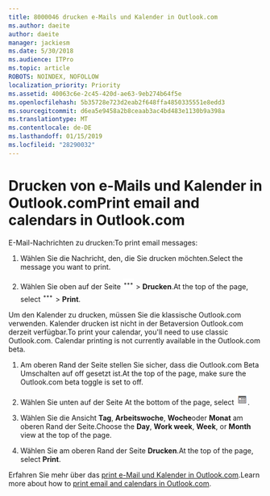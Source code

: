 ```yaml
---
title: 8000046 drucken e-Mails und Kalender in Outlook.com
ms.author: daeite
author: daeite
manager: jackiesm
ms.date: 5/30/2018
ms.audience: ITPro
ms.topic: article
ROBOTS: NOINDEX, NOFOLLOW
localization_priority: Priority
ms.assetid: 40063c6e-2c45-420d-ae63-9eb274b64f5e
ms.openlocfilehash: 5b35728e723d2eab2f648ffa4850335551e8edd3
ms.sourcegitcommit: d6ea5e9458a2b8ceaab3ac4bd483e1130b9a398a
ms.translationtype: MT
ms.contentlocale: de-DE
ms.lasthandoff: 01/15/2019
ms.locfileid: "28290032"
---
```

# <a name="print-email-and-calendars-in-outlookcom"></a><span data-ttu-id="2d027-102">Drucken von e-Mails und Kalender in Outlook.com</span><span class="sxs-lookup"><span data-stu-id="2d027-102">Print email and calendars in Outlook.com</span></span>

<span data-ttu-id="2d027-103">E-Mail-Nachrichten zu drucken:</span><span class="sxs-lookup"><span data-stu-id="2d027-103">To print email messages:</span></span>
  
1. <span data-ttu-id="2d027-104">Wählen Sie die Nachricht, den, die Sie drucken möchten.</span><span class="sxs-lookup"><span data-stu-id="2d027-104">Select the message you want to print.</span></span>
    
2. <span data-ttu-id="2d027-105">Wählen Sie oben auf der Seite ![Weitere Aktionen](media/64993e8a-4a62-43b1-aa05-90f5ad4cba54.png) \> **Drucken**.</span><span class="sxs-lookup"><span data-stu-id="2d027-105">At the top of the page, select ![More actions](media/64993e8a-4a62-43b1-aa05-90f5ad4cba54.png) \> **Print**.</span></span> 
    
<span data-ttu-id="2d027-p101">Um den Kalender zu drucken, müssen Sie die klassische Outlook.com verwenden. Kalender drucken ist nicht in der Betaversion Outlook.com derzeit verfügbar.</span><span class="sxs-lookup"><span data-stu-id="2d027-p101">To print your calendar, you'll need to use classic Outlook.com. Calendar printing is not currently available in the Outlook.com beta.</span></span>
  
1. <span data-ttu-id="2d027-108">Am oberen Rand der Seite stellen Sie sicher, dass die Outlook.com Beta Umschalten auf off gesetzt ist.</span><span class="sxs-lookup"><span data-stu-id="2d027-108">At the top of the page, make sure the Outlook.com beta toggle is set to off.</span></span>
    
2. <span data-ttu-id="2d027-109">Wählen Sie unten auf der Seite </span><span class="sxs-lookup"><span data-stu-id="2d027-109">At the bottom of the page, select</span></span> ![Kalender](media/9e1a821a-c32e-4851-a866-342a39ffdca0.png)<span data-ttu-id="2d027-111">.</span><span class="sxs-lookup"><span data-stu-id="2d027-111"></span></span>
    
3. <span data-ttu-id="2d027-112">Wählen Sie die Ansicht **Tag**, **Arbeitswoche**, **Woche**oder **Monat** am oberen Rand der Seite.</span><span class="sxs-lookup"><span data-stu-id="2d027-112">Choose the **Day**, **Work week**, **Week**, or **Month** view at the top of the page.</span></span> 
    
4. <span data-ttu-id="2d027-113">Wählen Sie am oberen Rand der Seite **Drucken**.</span><span class="sxs-lookup"><span data-stu-id="2d027-113">At the top of the page, select **Print**.</span></span> 
    
<span data-ttu-id="2d027-114">Erfahren Sie mehr über das [print e-Mail und Kalender in Outlook.com](https://go.microsoft.com/fwlink/p/?linkid=2001208&amp;clcid=0x409).</span><span class="sxs-lookup"><span data-stu-id="2d027-114">Learn more about how to [print email and calendars in Outlook.com](https://go.microsoft.com/fwlink/p/?linkid=2001208&amp;clcid=0x409).</span></span>
  

